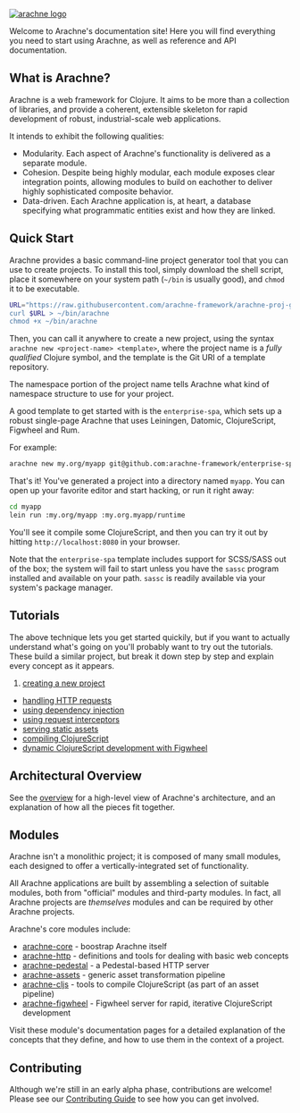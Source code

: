 [![arachne logo](img/logo-horizontal.svg)](http://arachne-framework.org)

Welcome to Arachne's documentation site! Here you will find everything you need to start using Arachne, as well as reference and API documentation.

<h2>What is Arachne?</h2>

Arachne is a web framework for Clojure. It aims to be more than a collection of libraries, and provide a coherent, extensible skeleton for rapid development of robust, industrial-scale web applications.

It intends to exhibit the following qualities:

- Modularity. Each aspect of Arachne's functionality is delivered as a separate module.
- Cohesion. Despite being highly modular, each module exposes clear integration points, allowing modules to build on eachother to deliver highly sophisticated composite behavior.
- Data-driven. Each Arachne application is, at heart, a database specifying what programmatic entities exist and how they are linked.

<h2>Quick Start</h2>

Arachne provides a basic command-line project generator tool that you can use to create projects. To install this tool, simply download the shell script, place it somewhere on your system path (`~/bin` is usually good), and `chmod` it to be executable.

```bash
URL="https://raw.githubusercontent.com/arachne-framework/arachne-proj-gen/master/arachne.sh
curl $URL > ~/bin/arachne
chmod +x ~/bin/arachne
```

Then, you can call it anywhere to create a new project, using the syntax `arachne new <project-name> <template>`, where the project name is a _fully qualified_ Clojure symbol, and the template is the Git URI of a template repository.

The namespace portion of the project name tells Arachne what kind of namespace structure to use for your project.

A good template to get started with is the `enterprise-spa`, which sets up a robust single-page Arachne that uses Leiningen, Datomic, ClojureScript, Figwheel and Rum.

For example:

```bash
arachne new my.org/myapp git@github.com:arachne-framework/enterprise-spa.git
```

That's it! You've generated a project into a directory named `myapp`. You can open up your favorite editor and start hacking, or run it right away:

```bash
cd myapp
lein run :my.org/myapp :my.org.myapp/runtime
```

You'll see it compile some ClojureScript, and then you can try it out by hitting `http://localhost:8080` in your browser.

Note that the `enterprise-spa` template includes support for SCSS/SASS out of the box; the system will fail to start unless you have the `sassc` program installed and available on your path. `sassc` is readily available via your system's package manager.

<h2>Tutorials</h2>

The above technique lets you get started quickily, but if you want to actually understand what's going on you'll probably want to try out the tutorials. These build a similar project, but break it down step by step and explain every concept as it appears.


1. [creating a new project](tutorials/creating-a-project.md)
- [handling HTTP requests](tutorials/http-requests.md)
- [using dependency injection](tutorials/dependency-injection.md)
- [using request interceptors](tutorials/interceptors.md)
- [serving static assets](tutorials/serving-assets.md)
- [compiling ClojureScript](tutorials/cljs.md)
- [dynamic ClojureScript development with Figwheel](tutorials/figwheel.md)

<h2>Architectural Overview</h2>

See the [overview](architecture.md) for a high-level view of Arachne's architecture, and an explanation of how all the pieces fit together.

<h2>Modules</h2>

Arachne isn't a monolithic project; it is composed of many small modules, each designed to offer a vertically-integrated set of functionality.

All Arachne applications are built by assembling a selection of suitable modules, both from "official" modules and third-party modules. In fact, all Arachne projects are _themselves_ modules and can be required by other Arachne projects.

Arachne's core modules include:

- [arachne-core](modules/arachne-core.md) - boostrap Arachne itself
- [arachne-http](modules/arachne-http.md) - definitions and tools for dealing with basic web concepts
- [arachne-pedestal](modules/arachne-pedestal.md) - a Pedestal-based HTTP server
- [arachne-assets](modules/arachne-assets.md) - generic asset transformation pipeline
- [arachne-cljs](modules/arachne-cljs.md) - tools to compile ClojureScript (as part of an asset pipeline)
- [arachne-figwheel](modules/arachne-figwheel.md) - Figwheel server for rapid, iterative ClojureScript development

Visit these module's documentation pages for a detailed explanation of the concepts that they define, and how to use them in the context of a project.

<h2>Contributing</h2>

Although we're still in an early alpha phase, contributions are welcome! Please see our [Contributing Guide](contributing.md) to see how you can get involved.
